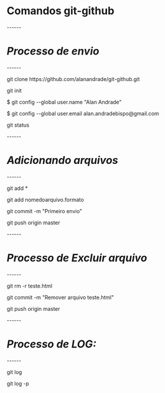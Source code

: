 # Comandos git-github


*------ <h1>Processo de envio</h1> ------*

<p>git clone https://github.com/alanandrade/git-github.git</p>
<p>git init</p>
<p>$ git config --global user.name "Alan Andrade"</p>
<p>$ git config --global user.email alan.andradebispo@gmail.com</p>
<p>git status</p>

*------ <h1>Adicionando arquivos</h1> ------*

<p>git add *
<p>git add nomedoarquivo.formato</p> <!-- Para enviar somente um arquivo -->
<p>git commit -m "Primeiro envio"</p>
<p>git push origin master</p>
		

*------ <h1>Processo de Excluir arquivo</h1> ------*

<p>git rm -r teste.html</p>
<p>git commit -m "Remover arquivo teste.html"</p>
<p>git push origin master</p>
		

*------ <h1>Processo de LOG:</h1> ------*

<p>git log</p>
<p>git log -p</li></p> <!--Traz o log + as alteracoes em cada commit-->
		